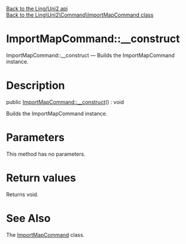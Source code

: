 [Back to the Ling/Uni2 api](https://github.com/lingtalfi/Uni2/blob/master/doc/api/Ling/Uni2.md)<br>
[Back to the Ling\Uni2\Command\ImportMapCommand class](https://github.com/lingtalfi/Uni2/blob/master/doc/api/Ling/Uni2/Command/ImportMapCommand.md)


ImportMapCommand::__construct
================



ImportMapCommand::__construct — Builds the ImportMapCommand instance.




Description
================


public [ImportMapCommand::__construct](https://github.com/lingtalfi/Uni2/blob/master/doc/api/Ling/Uni2/Command/ImportMapCommand/__construct.md)() : void




Builds the ImportMapCommand instance.




Parameters
================

This method has no parameters.


Return values
================

Returns void.








See Also
================

The [ImportMapCommand](https://github.com/lingtalfi/Uni2/blob/master/doc/api/Ling/Uni2/Command/ImportMapCommand.md) class.



